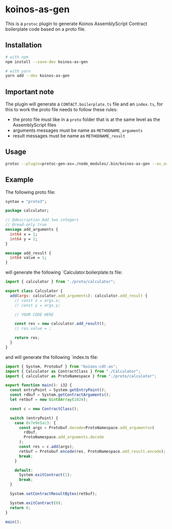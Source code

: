 # koinos-as-gen
This is a `protoc` plugin to generate Koinos AssemblyScript Contract boilerplate code based on a proto file.

## Installation
```sh
# with npm
npm install --save-dev koinos-as-gen

# with yarn
yarn add --dev koinos-as-gen
```

## Important note
The plugin will generate a `CONTACT.boilerplate.ts` file and an `index.ts`, for this to work the proto file needs to follow these rules:
  - the proto file must like in a `proto` folder that is at the same level as the AssemblyScript files
  - arguments messages must be name as `METHODNAME_arguments`
  - result messages must be name as `METHODNAME_result`

## Usage

```sh
protoc --plugin=protoc-gen-as=./node_modules/.bin/koinos-as-gen --as_out=. myProtoFile.proto
```

## Example
The following proto file:
```proto
syntax = "proto3";

package calculator;

// @description Add two integers
// @read-only true
message add_arguments {
  int64 x = 1;
  int64 y = 2;
}

message add_result {
  int64 value = 1;
}
```

will generate the following `Calculator.boilerplate.ts file:
```js
import { calculator } from "./proto/calculator";

export class Calculator {
  add(args: calculator.add_arguments): calculator.add_result {
    // const x = args.x;
    // const y = args.y;

    // YOUR CODE HERE

    const res = new calculator.add_result();
    // res.value = ;

    return res;
  }
}
```

and will generate the following `index.ts file:
```js
import { System, Protobuf } from "koinos-cdt-as";
import { Calculator as ContractClass } from "./Calculator";
import { calculator as ProtoNamespace } from "./proto/calculator";

export function main(): i32 {
  const entryPoint = System.getEntryPoint();
  const rdbuf = System.getContractArguments();
  let retbuf = new Uint8Array(1024);

  const c = new ContractClass();

  switch (entryPoint) {
    case 0x7e9e5ac3: {
      const args = Protobuf.decode<ProtoNamespace.add_arguments>(
        rdbuf,
        ProtoNamespace.add_arguments.decode
      );
      const res = c.add(args);
      retbuf = Protobuf.encode(res, ProtoNamespace.add_result.encode);
      break;
    }

    default:
      System.exitContract(1);
      break;
  }

  System.setContractResultBytes(retbuf);

  System.exitContract(0);
  return 0;
}

main();
```
